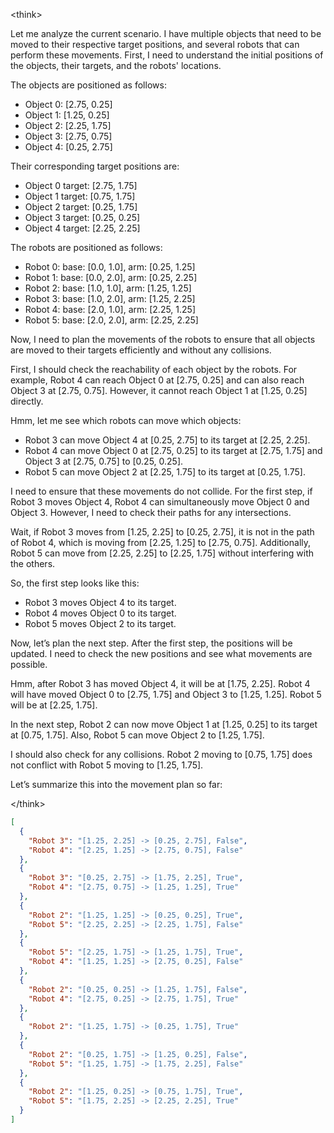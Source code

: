 &lt;think&gt;

Let me analyze the current scenario. I have multiple objects that need to be moved to their respective target positions, and several robots that can perform these movements. First, I need to understand the initial positions of the objects, their targets, and the robots' locations.

The objects are positioned as follows:
- Object 0: [2.75, 0.25]
- Object 1: [1.25, 0.25]
- Object 2: [2.25, 1.75]
- Object 3: [2.75, 0.75]
- Object 4: [0.25, 2.75]

Their corresponding target positions are:
- Object 0 target: [2.75, 1.75]
- Object 1 target: [0.75, 1.75]
- Object 2 target: [0.25, 1.75]
- Object 3 target: [0.25, 0.25]
- Object 4 target: [2.25, 2.25]

The robots are positioned as follows:
- Robot 0: base: [0.0, 1.0], arm: [0.25, 1.25]
- Robot 1: base: [0.0, 2.0], arm: [0.25, 2.25]
- Robot 2: base: [1.0, 1.0], arm: [1.25, 1.25]
- Robot 3: base: [1.0, 2.0], arm: [1.25, 2.25]
- Robot 4: base: [2.0, 1.0], arm: [2.25, 1.25]
- Robot 5: base: [2.0, 2.0], arm: [2.25, 2.25]

Now, I need to plan the movements of the robots to ensure that all objects are moved to their targets efficiently and without any collisions.

First, I should check the reachability of each object by the robots. For example, Robot 4 can reach Object 0 at [2.75, 0.25] and can also reach Object 3 at [2.75, 0.75]. However, it cannot reach Object 1 at [1.25, 0.25] directly. 

Hmm, let me see which robots can move which objects:
- Robot 3 can move Object 4 at [0.25, 2.75] to its target at [2.25, 2.25].
- Robot 4 can move Object 0 at [2.75, 0.25] to its target at [2.75, 1.75] and Object 3 at [2.75, 0.75] to [0.25, 0.25].
- Robot 5 can move Object 2 at [2.25, 1.75] to its target at [0.25, 1.75].

I need to ensure that these movements do not collide. For the first step, if Robot 3 moves Object 4, Robot 4 can simultaneously move Object 0 and Object 3. However, I need to check their paths for any intersections.

Wait, if Robot 3 moves from [1.25, 2.25] to [0.25, 2.75], it is not in the path of Robot 4, which is moving from [2.25, 1.25] to [2.75, 0.75]. Additionally, Robot 5 can move from [2.25, 2.25] to [2.25, 1.75] without interfering with the others. 

So, the first step looks like this:
- Robot 3 moves Object 4 to its target.
- Robot 4 moves Object 0 to its target.
- Robot 5 moves Object 2 to its target.

Now, let’s plan the next step. After the first step, the positions will be updated. I need to check the new positions and see what movements are possible. 

Hmm, after Robot 3 has moved Object 4, it will be at [1.75, 2.25]. Robot 4 will have moved Object 0 to [2.75, 1.75] and Object 3 to [1.25, 1.25]. Robot 5 will be at [2.25, 1.75]. 

In the next step, Robot 2 can now move Object 1 at [1.25, 0.25] to its target at [0.75, 1.75]. Also, Robot 5 can move Object 2 to [1.25, 1.75]. 

I should also check for any collisions. Robot 2 moving to [0.75, 1.75] does not conflict with Robot 5 moving to [1.25, 1.75]. 

Let’s summarize this into the movement plan so far:

&lt;/think&gt;

```json
[
  {
    "Robot 3": "[1.25, 2.25] -> [0.25, 2.75], False",
    "Robot 4": "[2.25, 1.25] -> [2.75, 0.75], False"
  },
  {
    "Robot 3": "[0.25, 2.75] -> [1.75, 2.25], True",
    "Robot 4": "[2.75, 0.75] -> [1.25, 1.25], True"
  },
  {
    "Robot 2": "[1.25, 1.25] -> [0.25, 0.25], True",
    "Robot 5": "[2.25, 2.25] -> [2.25, 1.75], False"
  },
  {
    "Robot 5": "[2.25, 1.75] -> [1.25, 1.75], True",
    "Robot 4": "[1.25, 1.25] -> [2.75, 0.25], False"
  },
  {
    "Robot 2": "[0.25, 0.25] -> [1.25, 1.75], False",
    "Robot 4": "[2.75, 0.25] -> [2.75, 1.75], True"
  },
  {
    "Robot 2": "[1.25, 1.75] -> [0.25, 1.75], True"
  },
  {
    "Robot 2": "[0.25, 1.75] -> [1.25, 0.25], False",
    "Robot 5": "[1.25, 1.75] -> [1.75, 2.25], False"
  },
  {
    "Robot 2": "[1.25, 0.25] -> [0.75, 1.75], True",
    "Robot 5": "[1.75, 2.25] -> [2.25, 2.25], True"
  }
]
```